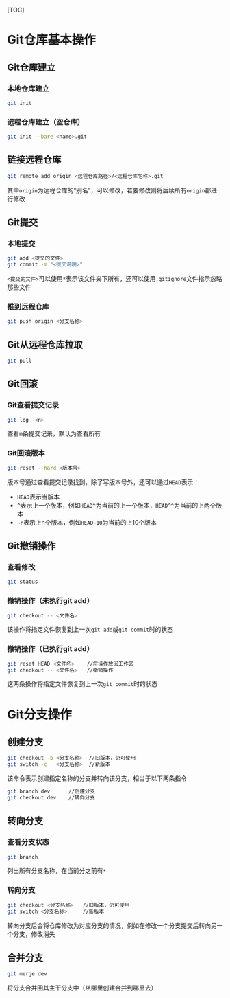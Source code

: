 [TOC]

# Git仓库基本操作

## Git仓库建立

### 本地仓库建立

```bash
git init
```

### 远程仓库建立（空仓库）

```bash
git init --bare <name>.git
```

## 链接远程仓库

```bash
git remote add origin <远程仓库路径>/<远程仓库名称>.git
```

其中`origin`为远程仓库的“别名”，可以修改，若要修改则将后续所有`origin`都进行修改

## Git提交

### 本地提交

```bash
git add <提交的文件>
git commit -m "<提交说明>"
```

`<提交的文件>`可以使用`*`表示该文件夹下所有，还可以使用`.gitignore`文件指示忽略那些文件

### 推到远程仓库

```bash
git push origin <分支名称>
```

## Git从远程仓库拉取

```bash
git pull
```

## Git回滚

### Git查看提交记录

```bash
git log -<n>
```

查看n条提交记录，默认为查看所有

### Git回滚版本

```bash
git reset --hard <版本号>
```

版本号通过查看提交记录找到，除了写版本号外，还可以通过`HEAD`表示：

- `HEAD`表示当版本
- `^`表示上一个版本，例如`HEAD^`为当前的上一个版本，`HEAD^^`为当前的上两个版本
- `~n`表示上n个版本，例如`HEAD~10`为当前的上10个版本

## Git撤销操作

### 查看修改

```bash
git status
```

### 撤销操作（未执行git add）

```bash
git checkout -- <文件名>
```

该操作将指定文件恢复到上一次`git add`或`git commit`时的状态

### 撤销操作（已执行git add）

```bash
git reset HEAD <文件名>   	//将操作放回工作区
git checkout -- <文件名>   //撤销操作
```

这两条操作将指定文件恢复到上一次`git commit`时的状态

# Git分支操作

## 创建分支

```bash
git checkout -b <分支名称>	//旧版本，仍可使用
git switch -c   <分支名称>	//新版本
```

该命令表示创建指定名称的分支并转向该分支，相当于以下两条指令

```bash
git branch dev		//创建分支
git checkout dev	//转向分支
```

## 转向分支

### 查看分支状态

```bash
git branch
```

列出所有分支名称，在当前分之前有`*`

### 转向分支

```bash
git checkout <分支名称>   //旧版本，仍可使用
git switch <分支名称>	  //新版本
```

转向分支后会将仓库修改为对应分支的情况，例如在修改一个分支提交后转向另一个分支，修改消失

## 合并分支

```bash
git merge dev
```

将分支合并回其主干分支中（从哪里创建合并到哪里去）